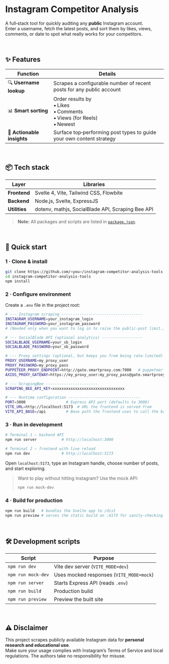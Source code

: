 # Instagram Competitor Analysis

A full‑stack tool for quickly auditing any **public** Instagram account.  
Enter a username, fetch the latest posts, and sort them by likes, views, comments, or date to spot what really works for your competitors.

<br>

## ✨ Features
| Function | Details |
| --- | --- |
| 🔍 **Username lookup** | Scrapes a configurable number of recent posts for any public account |
| 📊 **Smart sorting** | Order results by <br>• Likes<br>• Comments<br>• Views (for Reels)<br>• Newest |
| 📝 **Actionable insights** | Surface top‑performing post types to guide your own content strategy |

<br>

## 📦 Tech stack

| Layer | Libraries |
| --- | --- |
| **Frontend** | Svelte 4, Vite, Tailwind CSS, Flowbite |
| **Backend** | Node.js, Svelte, ExpressJS |
| **Utilities** | dotenv, mathjs, SocialBlade API, Scraping Bee API |

> **Note:** All packages and scripts are listed in [`package.json`](./package.json).

<br>

## 🚀 Quick start

### 1 · Clone & install

```bash
git clone https://github.com/<you>/instagram-competitor-analysis-tools.git
cd instagram-competitor-analysis-tools
npm install
```

### 2 · Configure environment

Create a `.env` file in the project root:

```bash
# --- Instagram scraping ------------------------------------
INSTAGRAM_USERNAME=your_instagram_login
INSTAGRAM_PASSWORD=your_instagram_password
# (Needed only when you want to log in to raise the public‑post limit.)

# --- SocialBlade API (optional analytics) ------------------
SOCIALBLADE_USERNAME=your_sb_login
SOCIALBLADE_PASSWORD=your_sb_password

# --- Proxy settings (optional, but keeps you from being rate‑limited) ---
PROXY_USERNAME=my_proxy_user
PROXY_PASSWORD=my_proxy_pass
PUPPETEER_PROXY_ENDPOINT=http://gate.smartproxy.com:7000   # puppeteer traffic
AXIOS_PROXY_GATEWAY=https://my_proxy_user:my_proxy_pass@gate.smartproxy.com:7000  # Axios traffic

# --- ScrapingBee -----------------------
SCRAPING_BEE_API_KEY=xxxxxxxxxxxxxxxxxxxxxxxxxxxxxxxx

# --- Runtime configuration --------------------------------
PORT=3000                  # Express API port (defaults to 3000)
VITE_URL=http://localhost:5173  # URL the frontend is served from
VITE_API_BASE=/api         # Base path the frontend uses to call the backend

```

### 3 · Run in development

```bash
# Terminal 1 – backend API
npm run server           # http://localhost:3000

# Terminal 2 – frontend with live reload
npm run dev              # http://localhost:5173
```

Open `localhost:5173`, type an Instagram handle, choose number of posts, and start exploring.

> Want to play without hitting Instagram? Use the mock API:
> ```bash
> npm run mock-dev
> ```

### 4 · Build for production

```bash
npm run build   # bundles the Svelte app to /dist
npm run preview # serves the static build on :4173 for sanity‑checking
```

<br>

## 🛠️ Development scripts

| Script | Purpose |
| --- | --- |
| `npm run dev` | Vite dev server (`VITE_MODE=dev`) |
| `npm run mock-dev` | Uses mocked responses (`VITE_MODE=mock`) |
| `npm run server` | Starts Express API (reads `.env`) |
| `npm run build` | Production build |
| `npm run preview` | Preview the built site |

<br>

## ⚠️ Disclaimer

This project scrapes publicly available Instagram data for **personal research and educational use**.  
Make sure your usage complies with Instagram’s Terms of Service and local regulations. The authors take no responsibility for misuse.
